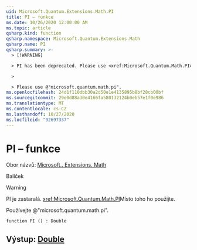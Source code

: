 ```yaml
---
uid: Microsoft.Quantum.Extensions.Math.PI
title: PI – funkce
ms.date: 10/26/2020 12:00:00 AM
ms.topic: article
qsharp.kind: function
qsharp.namespace: Microsoft.Quantum.Extensions.Math
qsharp.name: PI
qsharp.summary: >-
  > [!WARNING]

  > PI has been deprecated. Please use <xref:Microsoft.Quantum.Math.PI> instead.

  >

  > Please use @"microsoft.quantum.math.pi".
ms.openlocfilehash: 24d1f110dbb30a2d50e1e4135895b8bf28cb00bf
ms.sourcegitcommit: 29e0d88a30e4166fa580132124b0eb57e1f0e986
ms.translationtype: MT
ms.contentlocale: cs-CZ
ms.lasthandoff: 10/27/2020
ms.locfileid: "92697337"
---
```

# <a name="pi-function"></a>PI – funkce

Obor názvů: [Microsoft.. Extensions. Math](xref:Microsoft.Quantum.Extensions.Math)

Balíček [](https://nuget.org/packages/)


> [!WARNING]
> PI je zastaralá. <xref:Microsoft.Quantum.Math.PI>Místo toho ho použijte.
>
> Používejte @"microsoft.quantum.math.pi".



```qsharp
function PI () : Double
```


## <a name="output--double"></a>Výstup: [Double](xref:microsoft.quantum.lang-ref.double)

